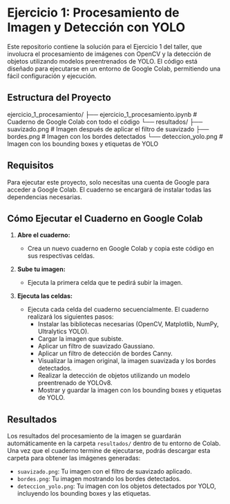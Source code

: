 # Ejercicio 1: Procesamiento de Imagen y Detección con YOLO

Este repositorio contiene la solución para el Ejercicio 1 del taller, que involucra el procesamiento de imágenes con OpenCV y la detección de objetos utilizando modelos preentrenados de YOLO. El código está diseñado para ejecutarse en un entorno de Google Colab, permitiendo una fácil configuración y ejecución.

## Estructura del Proyecto 
ejercicio_1_procesamiento/
├── ejercicio_1_procesamiento.ipynb  # Cuaderno de Google Colab con todo el código
└── resultados/
  ├── suavizado.png                # Imagen después de aplicar el filtro de suavizado
  ├── bordes.png                   # Imagen con los bordes detectados
  └── deteccion_yolo.png           # Imagen con los bounding boxes y etiquetas de YOLO


## Requisitos

Para ejecutar este proyecto, solo necesitas una cuenta de Google para acceder a Google Colab. El cuaderno se encargará de instalar todas las dependencias necesarias.

## Cómo Ejecutar el Cuaderno en Google Colab

1.  **Abre el cuaderno:**
    * Crea un nuevo cuaderno en Google Colab y copia este código en sus respectivas celdas.

2.  **Sube tu imagen:**
    * Ejecuta la primera celda que te pedirá subir la imagen.

3.  **Ejecuta las celdas:**
    * Ejecuta cada celda del cuaderno secuencialmente. El cuaderno realizará los siguientes pasos:
        * Instalar las bibliotecas necesarias (OpenCV, Matplotlib, NumPy, Ultralytics YOLO).
        * Cargar la imagen que subiste.
        * Aplicar un filtro de suavizado Gaussiano.
        * Aplicar un filtro de detección de bordes Canny.
        * Visualizar la imagen original, la imagen suavizada y los bordes detectados.
        * Realizar la detección de objetos utilizando un modelo preentrenado de YOLOv8.
        * Mostrar y guardar la imagen con los bounding boxes y etiquetas de YOLO.

## Resultados

Los resultados del procesamiento de la imagen se guardarán automáticamente en la carpeta `resultados/` dentro de tu entorno de Colab. Una vez que el cuaderno termine de ejecutarse, podrás descargar esta carpeta para obtener las imágenes generadas:

* `suavizado.png`: Tu imagen con el filtro de suavizado aplicado.
* `bordes.png`: Tu imagen mostrando los bordes detectados.
* `deteccion_yolo.png`: Tu imagen con los objetos detectados por YOLO, incluyendo los bounding boxes y las etiquetas.

